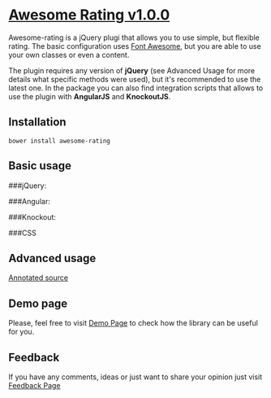 
[Awesome Rating v1.0.0](http://bandraszyk.github.io/awesome-rating/)
==============

Awesome-rating is a jQuery plugi that allows you to use simple, but flexible rating. The basic configuration uses [Font Awesome](https://github.com/FortAwesome/Font-Awesome), but you are able to use your own classes or even a content.

The plugin requires any version of **jQuery** (see Advanced Usage for more details what specific methods were used), but it's recommended to use the latest one. In the package you can also find integration scripts that allows to use the plugin with **AngularJS** and **KnockoutJS**.

Installation
--------------

    bower install awesome-rating

Basic usage
--------------

###jQuery:

<div class="awesome-rating"></div>
<script>
    $(".awesome-rating").awesomeRating({ valueInitial: 4 });
</script>

###Angular:


<div class="awesome-rating"></div>

<script>
    angular.module("awesomeRating").controller(["$scope", function($scope) {

    }]);
</script>


###Knockout:


###CSS

Advanced usage
--------------

[Annotated source](http://www.onet.pl)


Demo page
--------------

Please, feel free to visit [Demo Page](http://bandraszyk.github.io/awesome-rating/) to check how the library can be useful for you.


Feedback
--------------

If you have any comments, ideas or just want to share your opinion just visit [Feedback Page](http://www.bandrosolutions.pl/?action=feedback&param=awesome-rating)